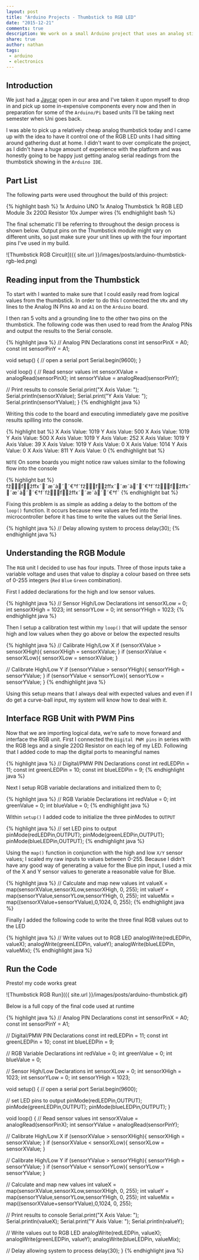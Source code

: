 ```yaml
---
layout: post
title: "Arduino Projects - Thumbstick to RGB LED"
date: "2015-12-21"
comments: true
description: We work on a small Arduino project that uses an analog stick to control a RGB LED
share: true
author: nathan
tags:
 - arduino
 - electronics
---
```


## Introduction

We just had a [Jaycar](http://www.jaycar.com.au/) open in our area and I've taken it upon myself to drop in and pick up some in-expensive components every now and then in preparation for some of the `Arduino/Pi` based units I'll be taking next semester when Uni goes back.

I was able to pick up a relatively cheap analog thumbstick today and I came up with the idea to have it control one of the RGB LED units I had sitting around gathering dust at home. I didn't want to over complicate the project, as I didn't have a huge amount of experience with the platform and was honestly going to be happy just getting analog serial readings from the thumbstick showing in the `Arduino IDE`.

## Part List

The following parts were used throughout the build of this project:

{% highlight bash %}
1x Arduino UNO
1x Analog Thumbstick
1x RGB LED Module
3x 220Ω Resistor
10x Jumper wires
{% endhighlight bash %}

The final schematic I'll be referring to throughout the design process is shown below. Output pins on the Thumbstick module might vary on different units, so just make sure your unit lines up with the four important pins I've used in my build.

![Thumbstick RGB Circuit]({{ site.url }}/images/posts/arduino-thumbstick-rgb-led.png)

## Reading input from the Thumbstick

To start with I wanted to make sure that I could easily read from logical values from the thumbstick. In order to do this I connected the `VRx` and `VRy` lines to the Analog IN Pins `AO` and `A1` on the `Arduino` board.

I then ran 5 volts and a grounding line to the other two pins on the thumbstick. The following code was then used to read from the Analog PINs and output the results to the Serial console.

{% highlight java %}
// Analog PIN Declarations
const int sensorPinX = A0;
const int sensorPinY = A1;

void setup() {
  // open a serial port
  Serial.begin(9600);
}

void loop() {
  // Read sensor values
  int sensorXValue = analogRead(sensorPinX);
  int sensorYValue = analogRead(sensorPinY);

  // Print results to console
  Serial.print("X Axis Value: ");
  Serial.println(sensorXValue);
  Serial.print("Y Axis Value: ");
  Serial.println(sensorYValue);
}
{% endhighlight java %}

Writing this code to the board and executing immediately gave me positive results spilling into the console.

{% highlight bat %}
X Axis Value: 1019
Y Axis Value: 500
X Axis Value: 1019
Y Axis Value: 500
X Axis Value: 1019
Y Axis Value: 252
X Axis Value: 1019
Y Axis Value: 39
X Axis Value: 1019
Y Axis Value: 0
X Axis Value: 1014
Y Axis Value: 0
X Axis Value: 811
Y Axis Value: 0
{% endhighlight bat %}

`NOTE` On some boards you might notice raw values similar to the following flow into the console

{% highlight bat %}
fžfžffx˜˜æ˜à˜˜€†f˜fžfžffx˜˜æ˜à˜˜€†f˜fžfžffx˜˜æ˜à˜˜€†f˜fžfžffx˜˜æ˜à˜˜€†f˜
{% endhighlight bat %}

Fixing this problem is as simple as adding a delay to the bottom of the `loop()` function. It occurs because new values are fed into the microcontroller before it has time to write the values out the Serial lines.

{% highlight java %}
// Delay allowing system to process
delay(30);
{% endhighlight java %}

## Understanding the RGB Module

The `RGB` unit I decided to use has four inputs. Three of those inputs take a variable voltage and uses that value to display a colour based on three sets of 0-255 integers (`Red` `Blue` `Green` combination).

First I added declarations for the high and low sensor values.

{% highlight java %}
// Sensor High/Low Declarations
int sensorXLow = 0;
int sensorXHigh = 1023;
int sensorYLow = 0;
int sensorYHigh = 1023;
{% endhighlight java %}

Then I setup a calibration test within my `loop()` that will update the sensor high and low values when they go above or below the expected results

{% highlight java %}
// Calibrate High/Low X
if (sensorXValue > sensorXHigh){
  sensorXHigh = sensorXValue;
}
if (sensorXValue < sensorXLow){
  sensorXLow = sensorXValue;
}

// Calibrate High/Low Y
if (sensorYValue > sensorYHigh){
  sensorYHigh = sensorYValue;
}
if (sensorYValue < sensorYLow){
  sensorYLow = sensorYValue;
}
{% endhighlight java %}

Using this setup means that I always deal with expected values and even if I do get a curve-ball input, my system will know how to deal with it.

## Interface RGB Unit with PWM Pins

Now that we are importing logical data, we're safe to move forward and interface the RGB unit. First I connected the `Digital PWM pins` in series with the RGB legs and a single 220Ω Resistor on  each leg of my LED. Following that I added code to map the digital ports to meaningful names

{% highlight java %}
// Digital/PMW PIN Declarations
const int redLEDPin = 11;
const int greenLEDPin = 10;
const int blueLEDPin = 9;
{% endhighlight java %}

Next I setup RGB variable declarations and initialized them to 0;

{% highlight java %}
// RGB Variable Declarations
int redValue = 0;
int greenValue = 0;
int blueValue = 0;
{% endhighlight java %}

Within `setup()` I added code to initialize the three pinModes to `OUTPUT`

{% highlight java %}
// set LED pins to output
pinMode(redLEDPin,OUTPUT);
pinMode(greenLEDPin,OUTPUT);
pinMode(blueLEDPin,OUTPUT);
{% endhighlight java %}

Using the `map()` function in conjunction with the high and low `X/Y` sensor values; I scaled my raw inputs to values between 0-255. Because I didn't have any good way of generating a value for the Blue pin input, I used a mix of the X and Y sensor values to generate a reasonable value for Blue.

{% highlight java %}
// Calculate and map new values
int valueX = map(sensorXValue,sensorXLow,sensorXHigh, 0, 255);
int valueY = map(sensorYValue,sensorYLow,sensorYHigh, 0, 255);
int valueMix = map((sensorXValue+sensorYValue),0,1024, 0, 255);
{% endhighlight java %}

Finally I added the following code to write the three final RGB values out to the LED

{% highlight java %}
// Write values out to RGB LED
analogWrite(redLEDPin, valueX);
analogWrite(greenLEDPin, valueY);
analogWrite(blueLEDPin, valueMix);
{% endhighlight java %}

## Run the Code

Presto! my code works great

![Thumbstick RGB Run]({{ site.url }}/images/posts/arduino-thumbstick.gif)

Below is a full copy of the final code used at runtime

{% highlight java %}
// Analog PIN Declarations
const int sensorPinX = A0;
const int sensorPinY = A1;

// Digital/PMW PIN Declarations
const int redLEDPin = 11;
const int greenLEDPin = 10;
const int blueLEDPin = 9;

// RGB Variable Declarations
int redValue = 0;
int greenValue = 0;
int blueValue = 0;

// Sensor High/Low Declarations
int sensorXLow = 0;
int sensorXHigh = 1023;
int sensorYLow = 0;
int sensorYHigh = 1023;

void setup() {
  // open a serial port
  Serial.begin(9600);

  // set LED pins to output
  pinMode(redLEDPin,OUTPUT);
  pinMode(greenLEDPin,OUTPUT);
  pinMode(blueLEDPin,OUTPUT);
}

void loop() {
  // Read sensor values
  int sensorXValue = analogRead(sensorPinX);
  int sensorYValue = analogRead(sensorPinY);

  // Calibrate High/Low X
  if (sensorXValue > sensorXHigh){
    sensorXHigh = sensorXValue;
  }
  if (sensorXValue < sensorXLow){
    sensorXLow = sensorXValue;
  }

  // Calibrate High/Low Y
  if (sensorYValue > sensorYHigh){
    sensorYHigh = sensorYValue;
  }
  if (sensorYValue < sensorYLow){
    sensorYLow = sensorYValue;
  }

  // Calculate and map new values
  int valueX = map(sensorXValue,sensorXLow,sensorXHigh, 0, 255);
  int valueY = map(sensorYValue,sensorYLow,sensorYHigh, 0, 255);
  int valueMix = map((sensorXValue+sensorYValue),0,1024, 0, 255);

  // Print results to console
  Serial.print("X Axis Value: ");
  Serial.println(valueX);
  Serial.print("Y Axis Value: ");
  Serial.println(valueY);

  // Write values out to RGB LED
  analogWrite(redLEDPin, valueX);
  analogWrite(greenLEDPin, valueY);
  analogWrite(blueLEDPin, valueMix);

  // Delay allowing system to process
  delay(30);
}
{% endhighlight java %}
